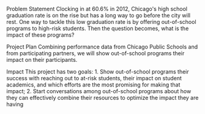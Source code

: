 Problem Statement
Clocking in at 60.6% in 2012, Chicago's high school graduation rate is on the rise but has a long way to go before the city will rest. One way to tackle this low graduation rate is by offering out-of-school programs to high-risk students. Then the question becomes, what is the impact of these programs?

Project Plan
Combining performance data from Chicago Public Schools and from participating partners, we will show out-of-school programs their impact on their participants. 

Impact
This project has two goals:
	1.	Show out-of-school programs their success with reaching out to at-risk students, their impact on student academics, and which efforts are the most promising for making that impact;
	2.	Start conversations among out-of-school programs about how they can effectively combine their resources to optimize the impact they are having

